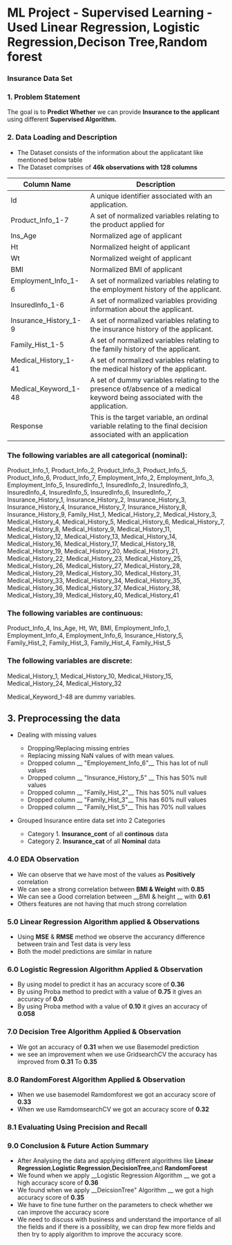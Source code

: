 # ML Project - Supervised Learning - Used Linear Regression, Logistic Regression,Decison Tree,Random forest
### Insurance Data Set
<a id= section1> </a>
### 1. Problem Statement

The goal is to __Predict Whether__ we can provide __Insurance to the applicant__ using different __Supervised Algorithm.__

### 2. Data Loading and Description
- The Dataset consists of the information about the applicatant like mentioned below table
- The Dataset comprises of __46k observations with 128 columns__


| Column Name| Description                                                                                          |
| ---------- | -----------------------------------------------------------------------------------------------------|
| Id			| A unique identifier associated with an application.                                                    |
| Product_Info_1-7| A set of normalized variables relating to the product applied for                                 |
| Ins_Age		 | Normalized age of applicant                                                                      |
| Ht			     | Normalized height of applicant                                                                   |
| Wt			     | Normalized weight of applicant                                                                   |
| BMI			 | Normalized BMI of applicant                                                                      |
| Employment_Info_1-6 |	A set of normalized variables relating to the employment history of the applicant.          |
| InsuredInfo_1-6     |	A set of normalized variables providing information about the applicant.                    |
| Insurance_History_1-9|	A set of normalized variables relating to the insurance history of the applicant.           |
| Family_Hist_1-5      |	A set of normalized variables relating to the family history of the applicant.              |
| Medical_History_1-41 |	A set of normalized variables relating to the medical history of the applicant.             |
| Medical_Keyword_1-48 |	A set of dummy variables relating to the presence of/absence of a medical keyword being associated with the application.|
| Response		      |This is the target variable, an ordinal variable relating to the final decision associated with an application |


### The following variables are all categorical (nominal):

Product_Info_1, Product_Info_2, Product_Info_3, Product_Info_5, Product_Info_6, Product_Info_7, Employment_Info_2, Employment_Info_3, Employment_Info_5, InsuredInfo_1, InsuredInfo_2, InsuredInfo_3, InsuredInfo_4, InsuredInfo_5, InsuredInfo_6, InsuredInfo_7, Insurance_History_1, Insurance_History_2, Insurance_History_3, Insurance_History_4, Insurance_History_7, Insurance_History_8, Insurance_History_9, Family_Hist_1, Medical_History_2, Medical_History_3, Medical_History_4, Medical_History_5, Medical_History_6, Medical_History_7, Medical_History_8, Medical_History_9, Medical_History_11, Medical_History_12, Medical_History_13, Medical_History_14, Medical_History_16, Medical_History_17, Medical_History_18, Medical_History_19, Medical_History_20, Medical_History_21, Medical_History_22, Medical_History_23, Medical_History_25, Medical_History_26, Medical_History_27, Medical_History_28, Medical_History_29, Medical_History_30, Medical_History_31, Medical_History_33, Medical_History_34, Medical_History_35, Medical_History_36, Medical_History_37, Medical_History_38, Medical_History_39, Medical_History_40, Medical_History_41


### The following variables are continuous:

Product_Info_4, Ins_Age, Ht, Wt, BMI, Employment_Info_1, Employment_Info_4, Employment_Info_6, Insurance_History_5, Family_Hist_2, Family_Hist_3, Family_Hist_4, Family_Hist_5


### The following variables are discrete:

Medical_History_1, Medical_History_10, Medical_History_15, Medical_History_24, Medical_History_32

Medical_Keyword_1-48 are dummy variables.


## 3. Preprocessing the data
- Dealing with missing values<br/>
    - Dropping/Replacing missing entries 
    - Replacing missing NaN values of  with mean values.
    - Dropped column  __ "Employement_Info_6"__ This has lot of null values 
    - Dropped column  __ "Insurance_History_5" __ This has 50% null values
    - Dropped column  __ "Family_Hist_2"__ This has 50% null values
    - Dropped column  __ "Family_Hist_3"__ This has 60% null values
    - Dropped column  __ "Family_Hist_5"__ This has 70% null values<br>
	
- Grouped Insurance entire data set into 2 Categories
    - Category 1. __Insurance_cont__ of all __continous__ data
    - Category 2. __Insurance_cat__ of all __Nominal__ data
	
	
### 4.0 EDA Observation
- We can observe that we have most of the values as __Positively__ correlation
- We can see a strong correlation between __BMI & Weight__ with __0.85__
- We can see a Good correlation between __BMI & height __ with __0.61__
- Others features are not having that much strong correlation
	
### 5.0 Linear Regression Algorithm applied & Observations
- Using __MSE__ & __RMSE__ method we observe the accurancy difference between train and Test data is very less 
- Both the model predictions are similar in nature 

### 6.0 Logistic Regression Algorithm Applied & Observation
- By using model to predict it has an accuracy score of __0.36__
- By using Proba method to predict with a value of  __0.75__ it gives an accuracy of __0.0__
- By using Proba method with a value of __0.10__ it gives an accuracy of __0.058__

### 7.0 Decision Tree Algorithm Applied & Observation
- We got an accuracy of __0.31__ when we use Basemodel prediction 
- we see an improvement when we use GridsearchCV the accuracy has improved from __0.31__ To __0.35__

### 8.0 RandomForest Algorithm Applied & Observation
- When we use basemodel Ramdomforest we got an accuracy score of __0.33__
- When we use RamdomsearchCV we got an accuracy score of __0.32__
### 8.1 Evaluating Using Precision and Recall

### 9.0 Conclusion & Future Action Summary
- After Analysing the data and applying different algorithms like __Linear Regression__,__Logistic Regression__,__DecisionTree__,and __RandomForest__
- We found when we apply __Logistic Regression Algorithm __ we got a high accuracy score of __0.36__
- We found when we apply __DeicsionTree" Algorithm __ we got a high accuracy score of __0.35__
- We have to fine tune further on the parameters to check whether we can improve the accuracy score
- We need to discuss with business and understand the importance of all the fields and if there is a possiblity, we can drop few more fields and then try to apply algorithm to improve the accuracy score. 


